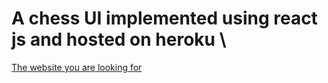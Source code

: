 # A chess UI implemented using react js and hosted on heroku \
[The website you are looking for](https://hello-world12345678.herokuapp.com/)
